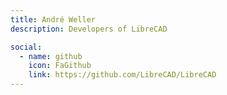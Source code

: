 ```yaml
---
title: André Weller
description: Developers of LibreCAD

social:
  - name: github
    icon: FaGithub
    link: https://github.com/LibreCAD/LibreCAD
---
```

